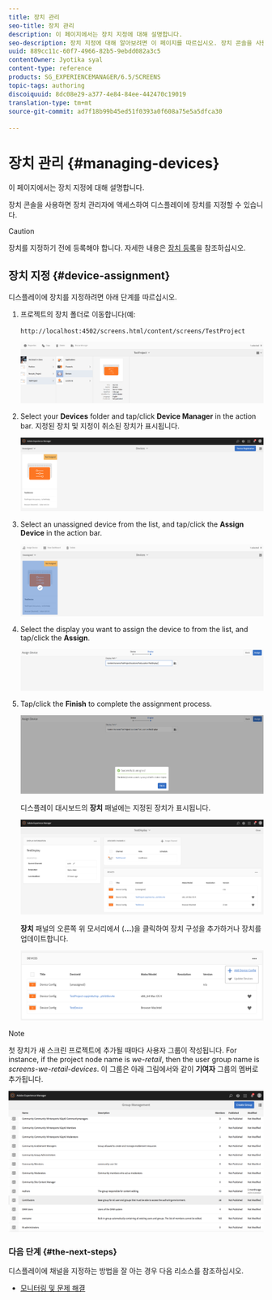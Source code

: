 ```yaml
---
title: 장치 관리
seo-title: 장치 관리
description: 이 페이지에서는 장치 지정에 대해 설명합니다.
seo-description: 장치 지정에 대해 알아보려면 이 페이지를 따르십시오. 장치 콘솔을 사용하면 장치 관리자에 액세스하여 디스플레이에 장치를 지정할 수 있습니다.
uuid: 889cc11c-60f7-4966-82b5-9ebdd082a3c5
contentOwner: Jyotika syal
content-type: reference
products: SG_EXPERIENCEMANAGER/6.5/SCREENS
topic-tags: authoring
discoiquuid: 8dc08e29-a377-4e84-84ee-442470c19019
translation-type: tm+mt
source-git-commit: ad7f18b99b45ed51f0393a0f608a75e5a5dfca30

---
```



# 장치 관리 {#managing-devices}

이 페이지에서는 장치 지정에 대해 설명합니다.

장치 콘솔을 사용하면 장치 관리자에 액세스하여 디스플레이에 장치를 지정할 수 있습니다.

>[!CAUTION]
>
>장치를 지정하기 전에 등록해야 합니다. 자세한 내용은 [장치 등록](device-registration.md)을 참조하십시오.

## 장치 지정 {#device-assignment}

디스플레이에 장치를 지정하려면 아래 단계를 따르십시오.

1. 프로젝트의 장치 폴더로 이동합니다(예:

   `http://localhost:4502/screens.html/content/screens/TestProject`

   ![chlimage_1-32](assets/chlimage_1-32.png)

1. Select your **Devices** folder and tap/click **Device Manager** in the action bar. 지정된 장치 및 지정이 취소된 장치가 표시됩니다.

   ![chlimage_1-33](assets/chlimage_1-33.png)

1. Select an unassigned device from the list, and tap/click the **Assign Device** in the action bar.

   ![chlimage_1-34](assets/chlimage_1-34.png)

1. Select the display you want to assign the device to from the list, and tap/click the **Assign**.

   ![chlimage_1-35](assets/chlimage_1-35.png)

1. Tap/click the **Finish** to complete the assignment process.

   ![chlimage_1-36](assets/chlimage_1-36.png)

   디스플레이 대시보드의 **장치** 패널에는 지정된 장치가 표시됩니다.

   ![chlimage_1-37](assets/chlimage_1-37.png)

   **장치** 패널의 오른쪽 위 모서리에서 (**...**)을 클릭하여 장치 구성을 추가하거나 장치를 업데이트합니다.

   ![chlimage_1-38](assets/chlimage_1-38.png)

>[!NOTE]
>
>첫 장치가 새 스크린 프로젝트에 추가될 때마다 사용자 그룹이 작성됩니다.
>For instance, if the project node name is *we-retail*, then the user group name is *screens-we-retail-devices*.
> 이 그룹은 아래 그림에서와 같이 **기여자** 그룹의 멤버로 추가됩니다.

![chlimage_1-39](assets/chlimage_1-39.png)

### 다음 단계 {#the-next-steps}

디스플레이에 채널을 지정하는 방법을 잘 아는 경우 다음 리소스를 참조하십시오.

* [모니터링 및 문제 해결](monitoring-screens.md)

